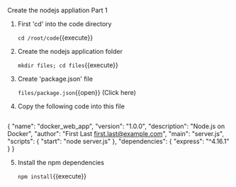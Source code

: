 Create the nodejs appliation Part 1

1. First 'cd' into the code directory

    `cd /root/code`{{execute}}

2. Create the nodejs application folder

    `mkdir files; cd files`{{execute}}
 
3. Create 'package.json' file 

    `files/package.json`{{open}} (Click here)

4. Copy the following code into this file

    <pre class="file" data-target="clipboard">
{
  "name": "docker_web_app",
  "version": "1.0.0",
  "description": "Node.js on Docker",
  "author": "First Last <first.last@example.com>",
  "main": "server.js",
  "scripts": {
    "start": "node server.js"
  },
  "dependencies": {
    "express": "^4.16.1"
  }
}
    </pre>

5. Install the npm dependencies 

    `npm install`{{execute}}


